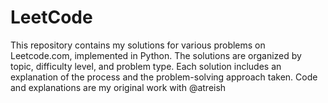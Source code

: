 # LeetCode
This repository contains my solutions for various problems on Leetcode.com, implemented in Python. The solutions are organized by topic, difficulty level, and problem type. Each solution includes an explanation of the process and the problem-solving approach taken. Code and explanations are my original work with @atreish
